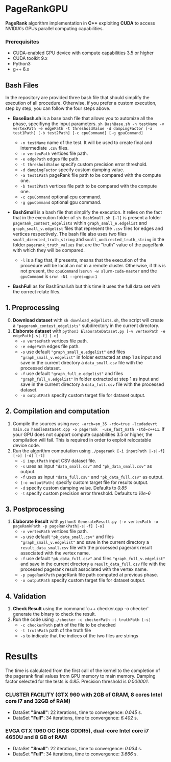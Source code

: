 # PageRankGPU

**PageRank** algorithm implementation in **C++** exploiting **CUDA** to access NVIDIA's GPUs parallel computing capabilities.

### Prerequisites

* CUDA-enabled GPU device with compute capabilities 3.5 or higher
* CUDA toolkit 9.x
* Python3
* g++ 6.x


## Bash Files
In the repository are provided three bash file that should simplify the execution of all procedure. Otherwise, if you prefer a custom execution, step by step, you can follow the four steps above.
- **BaseBash.sh** is a base bash file that allows you to automize all the phase, specifiyng the input parameters. `sh BashBase.sh -n testName -v vertexPath -e edgePath -t thresholdValue -d dampingFactor [-a test1Path] [-b test2Path] [-c cpuCommand] [-g gpuCommand]`
	* `-n testName` name of the test. It will be used to create final and intermediate `.csv` files.
	* `-v vertexPath` vertices file path.
    * `-e edgePath` edges file path.
    * `-t thresholdValue` specify custom precision error threshold.
    * `-d dampingFactor` specify custom damping value.
    * `-a test1Path` pageRank file path to be compared with the compute one.
    * `-b test2Path` vertices file path to be compared with the compute one.
    * `-c cpuCommand` optional cpu command.
    * `-g gpuCommand` optional gpu command.
- **BashSmall** is a bash file that simplify the execution. It relies on the fact that in the execution folder of `sh BashSmall.sh [-l]` is present a folder `pagerank_contest_edgelists` within `graph_small_e.edgelist` and `graph_small_v.edgelist` files that represent the `.csv` files for edges and vertices respectively. The bash file also uses two files `small_directed_truth_string` and `small_undirected_truth_string` in the folder `pagerank_truth_values` that are the "truth" value of the pageRank with which they will be compared.
	* `-l` is a flag that, if presents, means that the execution of the procedure will be local an not in a remote cluster. Otherwise, if this is not present, the `cpuCommand` is`srun -w slurm-cuda-master` and the `gpuCommand` is `srun -N1 --gres=gpu:1 `
    
- **BashFull** as for BashSmall.sh but this time it uses the full data set with the correct relate files.

## 1. Preprocessing

0. **Download dataset** with `sh download_edgelists.sh`, the script will create a `"pagerank_contest_edgelists"` subdirectory in the current directory.
1. **Elaborate dataset** with `python3 ElaborateDataset.py [-v vertexPath -e edgePath|-s|-f] [-o]` 
    * `-v vertexPath` vertices file path.
    * `-e edgePath` edges file path.
    * `-s` use default `"graph_small_e.edgelist"` and files `"graph_small_v.edgelist"` in folder extracted at step 1 as input and save in the current directory a `data_small.csv` file with the processed dataset.
    * `-f` use default `"graph_full_e.edgelist"` and files `"graph_full_v.edgelist"` in folder extracted at step 1 as input and save in the current directory a `data_full.csv` file with the processed dataset.
    * `-o outputPath` specify custom target file for dataset output.
 



## 2. Compilation and computation

1. Compile the sources using `nvcc -arch=sm_35 -rdc=true -lcudadevrt main.cu handleDataset.cpp -o pagerank  -use_fast_math -std=c++11`. If your GPU does not support compute capabilities 3.5 or higher, the compilation will fail. This is required in order to exploit relocatable device code.
2. Run the algorithm computation using `./pagerank [-i inputPath |-s|-f] [-o] [-d] [-t]`
	* `-i inputPath` input CSV dataset file.
    * `-s` uses as input `"data_small.csv"` and `"pk_data_small.csv"` as output.
    * `-f` uses as input `"data_full.csv"` and `"pk_data_full.csv"` as output.
    * `[-o outputPath]` specify custom target file for results output.
    * `-d` specify custom damping value. Defaults to *0.85*
    * `-t` specify custom precision error threshold. Defaults to *10e-6*


## 3. Postprocessing

1. **Elaborate Result** with `python3 GenerateResult.py [-v vertexPath -o pageRankPath -p pageRankPath|-s|-f] [-o]`
    * `-v vertexPath` vertices file path.
    * `-s` use default `"pk_data_small.csv"` and files `"graph_small_v.edgelist"` and save in the current directory a `result_data_small.csv` file with the processed pagerank result associated with the vertex name.
    * `-f` use default `"pk_data_full.csv"` and files `"graph_full_v.edgelist"` and save in the current directory a `result_data_full.csv` file with the processed pagerank result associated with the vertex name.
    * `-p pageRankPath` pageRank file path computed at previous phase.
    * `-o outputPath` specify custom target file for dataset output.

## 4. Validation
1. **Check Result** using the command `c++ checker.cpp -o checker' generate the binary to check the result.
2. Run the code using `./checker -c checkerPath -t truthPath [-s]`
	* `-c checkerPath` path of the file to be checked
	* `-t truthPath` path of the truth file
	* `-s` to indicate that the indices of the two files are strings
# Results
The time is calculated from the first call of the kernel to the completion of the pagerank final values from GPU memory to main memory.
Damping factor selected for the tests is *0.85*.
Precision threshold is *0.000001*.

### CLUSTER FACILITY (GTX 960 with 2GB of GRAM, 8 cores Intel core i7 and 32GB of RAM)
* DataSet **"Small"**: 22 iterations, time to convergence: *0.045* s.
* DataSet **"Full"**: 34 iterations, time to convergence: *6.402* s.

### EVGA GTX 1060 OC (6GB GDDR5), dual-core Intel core i7 4650U and 8 GB of RAM
* DataSet **"Small"**: 22 iterations, time to convergence: *0.034* s.
* DataSet **"Full"**: 34 iterations, time to convergence: *3.666* s.

	


